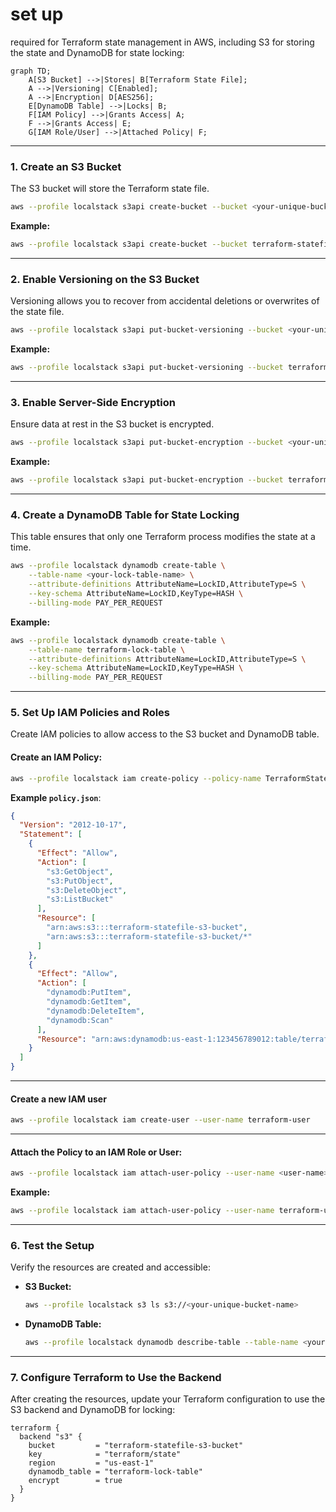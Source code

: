 # set up

required for Terraform state management in AWS, including S3 for storing the state and DynamoDB for state locking:

```mermaid
graph TD;
    A[S3 Bucket] -->|Stores| B[Terraform State File];
    A -->|Versioning| C[Enabled];
    A -->|Encryption| D[AES256];
    E[DynamoDB Table] -->|Locks| B;
    F[IAM Policy] -->|Grants Access| A;
    F -->|Grants Access| E;
    G[IAM Role/User] -->|Attached Policy| F;
```

---

### **1. Create an S3 Bucket**

The S3 bucket will store the Terraform state file.

```bash
aws --profile localstack s3api create-bucket --bucket <your-unique-bucket-name> --region <region> --create-bucket-configuration LocationConstraint=<region>
```

**Example:**

```bash
aws --profile localstack s3api create-bucket --bucket terraform-statefile-s3-bucket --region us-east-1 --create-bucket-configuration LocationConstraint=us-east-1
```

---

### **2. Enable Versioning on the S3 Bucket**

Versioning allows you to recover from accidental deletions or overwrites of the state file.

```bash
aws --profile localstack s3api put-bucket-versioning --bucket <your-unique-bucket-name> --versioning-configuration Status=Enabled
```

**Example:**

```bash
aws --profile localstack s3api put-bucket-versioning --bucket terraform-statefile-s3-bucket --versioning-configuration Status=Enabled
```

---

### **3. Enable Server-Side Encryption**

Ensure data at rest in the S3 bucket is encrypted.

```bash
aws --profile localstack s3api put-bucket-encryption --bucket <your-unique-bucket-name> --server-side-encryption-configuration '{"Rules":[{"ApplyServerSideEncryptionByDefault":{"SSEAlgorithm":"AES256"}}]}'
```

**Example:**

```bash
aws --profile localstack s3api put-bucket-encryption --bucket terraform-statefile-s3-bucket --server-side-encryption-configuration '{"Rules":[{"ApplyServerSideEncryptionByDefault":{"SSEAlgorithm":"AES256"}}]}'
```

---

### **4. Create a DynamoDB Table for State Locking**

This table ensures that only one Terraform process modifies the state at a time.

```bash
aws --profile localstack dynamodb create-table \
    --table-name <your-lock-table-name> \
    --attribute-definitions AttributeName=LockID,AttributeType=S \
    --key-schema AttributeName=LockID,KeyType=HASH \
    --billing-mode PAY_PER_REQUEST
```

**Example:**

```bash
aws --profile localstack dynamodb create-table \
    --table-name terraform-lock-table \
    --attribute-definitions AttributeName=LockID,AttributeType=S \
    --key-schema AttributeName=LockID,KeyType=HASH \
    --billing-mode PAY_PER_REQUEST
```

---

### **5. Set Up IAM Policies and Roles**

Create IAM policies to allow access to the S3 bucket and DynamoDB table.

#### Create an IAM Policy:

```bash
aws --profile localstack iam create-policy --policy-name TerraformStatePolicy --policy-document file://policy.json
```

**Example `policy.json`**:

```json
{
  "Version": "2012-10-17",
  "Statement": [
    {
      "Effect": "Allow",
      "Action": [
        "s3:GetObject",
        "s3:PutObject",
        "s3:DeleteObject",
        "s3:ListBucket"
      ],
      "Resource": [
        "arn:aws:s3:::terraform-statefile-s3-bucket",
        "arn:aws:s3:::terraform-statefile-s3-bucket/*"
      ]
    },
    {
      "Effect": "Allow",
      "Action": [
        "dynamodb:PutItem",
        "dynamodb:GetItem",
        "dynamodb:DeleteItem",
        "dynamodb:Scan"
      ],
      "Resource": "arn:aws:dynamodb:us-east-1:123456789012:table/terraform-lock-table"
    }
  ]
}
```

---

#### Create a new IAM user

```sh
aws --profile localstack iam create-user --user-name terraform-user
```

---

#### Attach the Policy to an IAM Role or User:

```bash
aws --profile localstack iam attach-user-policy --user-name <user-name> --policy-arn <policy-arn>
```

**Example:**

```bash
aws --profile localstack iam attach-user-policy --user-name terraform-user --policy-arn arn:aws:iam::123456789012:policy/TerraformStatePolicy
```

---

### **6. Test the Setup**

Verify the resources are created and accessible:

- **S3 Bucket:**
  ```bash
  aws --profile localstack s3 ls s3://<your-unique-bucket-name>
  ```
- **DynamoDB Table:**
  ```bash
  aws --profile localstack dynamodb describe-table --table-name <your-lock-table-name>
  ```

---

### **7. Configure Terraform to Use the Backend**

After creating the resources, update your Terraform configuration to use the S3 backend and DynamoDB for locking:

```hcl
terraform {
  backend "s3" {
    bucket         = "terraform-statefile-s3-bucket"
    key            = "terraform/state"
    region         = "us-east-1"
    dynamodb_table = "terraform-lock-table"
    encrypt        = true
  }
}
```
